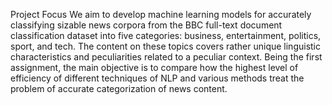 Project Focus
We aim to develop machine learning models for accurately classifying sizable news corpora from the BBC full-text document classification dataset into five categories: business, entertainment, politics, sport, and tech. The content on these topics covers rather unique linguistic characteristics and peculiarities related to a peculiar context. Being the first assignment, the main objective is to compare how the highest level of efficiency of different techniques of NLP and various methods treat the problem of accurate categorization of news content.
